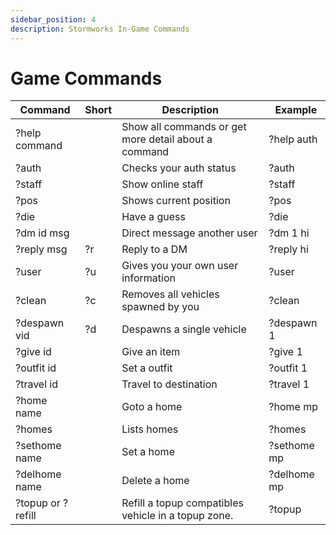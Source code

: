 ```yaml
---
sidebar_position: 4
description: Stormworks In-Game Commands
---
```



# Game Commands

| Command           | Short  | Description                                          | &nbsp;Example |
| ----------------- | ------ | ---------------------------------------------------- | ------------- |
| ?help command     | &nbsp; | Show all commands or get more detail about a command | ?help auth    |
| ?auth             | &nbsp; | Checks your auth status                              | ?auth         |
| ?staff            | &nbsp; | Show online staff                                    | ?staff        |
| ?pos              | &nbsp; | Shows current position                               | ?pos          |
| ?die              | &nbsp; | Have a guess                                         | ?die          |
| ?dm id msg        | &nbsp; | Direct message another user                          | ?dm 1 hi      |
| ?reply msg        | ?r     | Reply to a DM                                        | ?reply hi     |
| ?user             | ?u     | Gives you your own user information                  | ?user         |
| ?clean            | ?c     | Removes all vehicles spawned by you                  | ?clean        |
| ?despawn vid      | ?d     | Despawns a single vehicle                            | ?despawn 1    |
| ?give id          | &nbsp; | Give an item                                         | ?give 1       |
| ?outfit id        | &nbsp; | Set a outfit                                         | ?outfit 1     |
| ?travel id        | &nbsp; | Travel to destination                                | ?travel 1     |
| ?home name        | &nbsp; | Goto a home                                          | ?home mp      |
| ?homes            | &nbsp; | Lists homes                                          | ?homes        |
| ?sethome name     | &nbsp; | Set a home                                           | ?sethome mp   |
| ?delhome name     | &nbsp; | Delete a home                                        | ?delhome mp   |
| ?topup or ?refill | &nbsp; | Refill a topup compatibles vehicle in a topup zone.  | ?topup        |